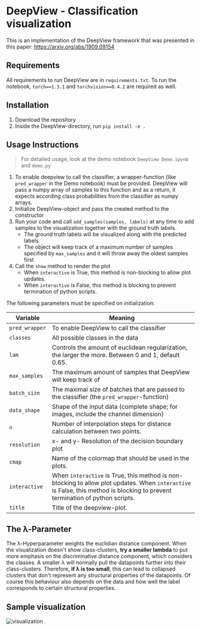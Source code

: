 # DeepView - Classification visualization

This is an implementation of the DeepView framework that was presented in this paper: https://arxiv.org/abs/1909.09154

## Requirements

All requirements to run DeepView are in ```requirements.txt```. 
To run the notebook, ```torch==1.3.1``` and ```torchvision==0.4.2``` are required as well.

## Installation

 1. Download the repository
 2. Inside the DeepView-directory, run ```pip install -e .```

## Usage Instructions

> For detailed usage, look at the demo notebook ```DeepView Demo.ipynb``` and ```demo.py```
 
 1. To enable deepview to call the classifier, a wrapper-function (like ```pred_wrapper``` in the Demo notebook) must be provided. DeepView will pass a numpy array of samples to this function and as a return, it expects according class probabilities from the classifier as numpy arrays.
 2. Initialize DeepView-object and pass the created method to the constructor
 3. Run your code and call ```add_samples(samples, labels)``` at any time to add samples to the visualization together with the ground truth labels.
    * The ground truth labels will be visualized along with the predicted labels
    * The object will keep track of a maximum number of samples specified by ```max_samples``` and it will throw away the oldest samples first
 4. Call the ```show``` method to render the plot
    * When ```interactive``` is True, this method is non-blocking to allow plot updates.
    * When ```interactive``` is False, this method is blocking to prevent termination of python scripts.
    
The following parameters must be specified on initialization:


| Variable               | Meaning           |
|------------------------|-------------------|
| ```pred_wrapper```     | To enable DeepView to call the classifier |
| ```classes```          | All possible classes in the data |
| ```lam```              | Controls the amount of euclidean regularization, the larger the more. Between 0 and 1, default 0.65. |
| ```max_samples```      | The maximum amount of samples that DeepView will keep track of |
| ```batch_size```       | The maximal size of batches that are passed to the classifier (the ```pred_wrapper```-function) |
| ```data_shape```       | Shape of the input data (complete shape; for images, include the channel dimension) |
| ```n```                | Number of interpolation steps for distance calculation between two points. |
| ```resolution```       | x- and y- Resolution of the decision boundary plot |
| ```cmap```             | Name of the colormap that should be used in the plots. |
| ```interactive```      | When ```interactive``` is True, this method is non-blocking to allow plot updates. When ```interactive``` is False, this method is blocking to prevent termination of python scripts. |
| ```title```            | Title of the deepview-plot. |

## The λ-Parameter

The λ-Hyperparameter weights the euclidian distance component. When the visualization doesn't show class-clusters, **try a smaller lambda** to put more emphasis on the discriminative distance component, which considers the classes. A smaller λ will normally pull the datapoints further into their class-clusters. Therefore, **if λ is too small**, this can lead to collapsed clusters that don't represent any structural properties of the datapoints. Of course this behaviour also depends on the data and how well the label corresponds to certain structural properties.


## Sample visualization

![visualization](https://user-images.githubusercontent.com/30961397/71091913-628e4480-21a6-11ea-8a26-d94f13907548.png)
